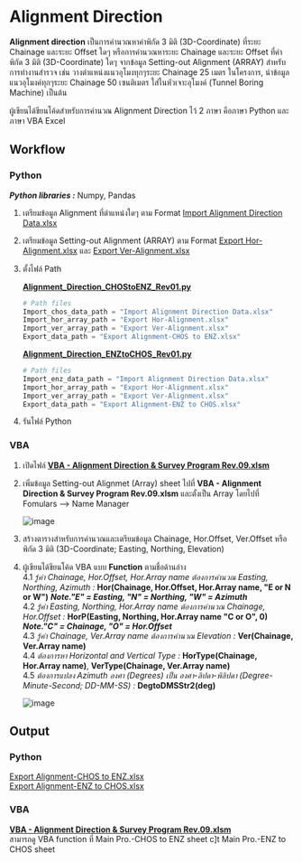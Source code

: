 # Alignment Direction
**Alignment direction** เป็นการคำนวณหาค่าพิกัด 3 มิติ (3D-Coordinate) ที่ระยะ Chainage และระยะ Offset ใดๆ หรือการคำนวณหาระยะ Chainage และระยะ Offset ที่ค่าพิกัด 3 มิติ (3D-Coordinate) ใดๆ จากข้อมูล Setting-out Alignment (ARRAY) สำหรับการทำงานสำรวจ เช่น วางตำแหน่งแนวอุโมงทุกๆระยะ Chainage 25 เมตร ในโครงการ, นำข้อมูลแนวอุโมงค์ทุกๆระยะ Chainage 50 เซนติเมตร ใส่ในหัวเจาะอุโมงค์ (Tunnel Boring Machine) เป็นต้น

ผู้เขียนได้ขียนโค้ดสำหรับการคำนวณ Alignment Direction ไว้ 2 ภาษา คือภาษา Python และภาษา VBA Excel

## Workflow
### Python
  **_Python libraries :_** Numpy, Pandas
  1. เตรียมข้อมูล Alignment ที่ตำแหน่งใดๆ ตาม Format [Import Alignment Direction Data.xlsx](https://github.com/suben-mk/Alignment-Direction-for-Metro-Line/blob/main/Python/Import%20Data/Import%20Alignment%20Direction%20Data.xlsx)
  2. เตรียมข้อมูล Setting-out Alignment (ARRAY) ตาม Format [Export Hor-Alignment.xlsx](https://github.com/suben-mk/Alignment-Direction-for-Tunnel-Project/blob/main/Python/Import%20Data/Export%20Hor-Alignment.xlsx) และ [Export Ver-Alignment.xlsx](https://github.com/suben-mk/Alignment-Direction-for-Tunnel-Project/blob/main/Python/Import%20Data/Export%20Ver-Alignment.xlsx)
  3. ตั้งไฟล์ Path
     
     [**Alignment_Direction_CHOStoENZ_Rev01.py**](https://github.com/suben-mk/Alignment-Direction-for-Metro-Line/blob/main/Python/Alignment_Direction_CHOStoENZ_Rev01.py)
      ```py
      # Path files
      Import_chos_data_path = "Import Alignment Direction Data.xlsx"
      Import_hor_array_path = "Export Hor-Alignment.xlsx"
      Import_ver_array_path = "Export Ver-Alignment.xlsx"
      Export_data_path = "Export Alignment-CHOS to ENZ.xlsx"
      ```
     [**Alignment_Direction_ENZtoCHOS_Rev01.py**](https://github.com/suben-mk/Alignment-Direction-for-Metro-Line/blob/main/Python/Alignment_Direction_ENZtoCHOS_Rev01.py)
      ```py
      # Path files
      Import_enz_data_path = "Import Alignment Direction Data.xlsx"
      Import_hor_array_path = "Export Hor-Alignment.xlsx"
      Import_ver_array_path = "Export Ver-Alignment.xlsx"
      Export_data_path = "Export Alignment-ENZ to CHOS.xlsx"
      ```
  4. รันไฟล์ Python
### VBA
  1. เปิดไฟล์ [**VBA - Alignment Direction & Survey Program Rev.09.xlsm**](https://github.com/suben-mk/Alignment-Direction-for-Metro-Line/blob/main/VBA/VBA%20-%20Alignment%20Direction%20%26%20Survey%20Program%20Rev.09.xlsm)
  2. เพิ่มข้อมูล Setting-out Alignmet (Array) sheet ไปที่ **VBA - Alignment Direction & Survey Program Rev.09.xlsm** และตั้งเป็น Array โดยไปที่ Fomulars --> Name Manager
     
     ![image](https://github.com/suben-mk/Alignment-Direction-for-Metro-Line/assets/89971741/85bc228a-6343-4c94-a9dc-a76b3b17181d)
     
  3. สร้างตารางสำหรับการคำนวณและเตรียมข้อมูล Chainage, Hor.Offset, Ver.Offset หรือพิกัด 3 มิติ (3D-Coordinate; Easting, Northing, Elevation)
  4. ผู้เขียนได้ขียนโค้ด VBA แบบ **Function** ตามชื่อด้านล่าง\
       4.1 _รู้ค่า Chainage, Hor.Offset, Hor.Array name ต้องการคำนวณ Easting, Northing, Azimuth :_ **Hor(Chainage, Hor.Offset, Hor.Array name, "E or N or W")** ***Note."E" = Easting, "N" = Northing, "W" = Azimuth***\
       4.2 _รู้ค่า Easting, Northing, Hor.Array name ต้องการคำนวณ Chainage, Hor.Offset :_ **HorP(Easting, Northing, Hor.Array name "C or O", 0)** ***Note."C" = Chainage, "O" = Hor.Offset***\
       4.3 _รู้ค่า Chainage, Ver.Array name ต้องการคำนวณ Elevation :_ **Ver(Chainage, Ver.Array name)**\
       4.4 _ต้องการหา Horizontal and Vertical Type :_ **HorType(Chainage, Hor.Array name)**, **VerType(Chainage, Ver.Array name)**\
       4.5 _ต้องการแปลง Azimuth องศา (Degrees) เป็น องศา-ลิปดา-พิลิปดา (Degree-Minute-Second; DD-MM-SS) :_ **DegtoDMSStr2(deg)**
     
     ![image](https://github.com/suben-mk/Alignment-Direction-for-Metro-Line/assets/89971741/d838b509-dd08-4f2d-a657-c739228f50ed)

## Output
### Python
  [Export Alignment-CHOS to ENZ.xlsx](https://github.com/suben-mk/Alignment-Direction-for-Metro-Line/blob/main/Python/Export%20Data/Export%20Alignment-CHOS%20to%20ENZ.xlsx)\
  [Export Alignment-ENZ to CHOS.xlsx](https://github.com/suben-mk/Alignment-Direction-for-Metro-Line/blob/main/Python/Export%20Data/Export%20Alignment-ENZ%20to%20CHOS.xlsx)
### VBA
  [**VBA - Alignment Direction & Survey Program Rev.09.xlsm**](https://github.com/suben-mk/Alignment-Direction-for-Metro-Line/blob/main/VBA/VBA%20-%20Alignment%20Direction%20%26%20Survey%20Program%20Rev.09.xlsm)\
 สามารถดู VBA function ที่ Main Pro.-CHOS to ENZ sheet c]t Main Pro.-ENZ to CHOS sheet 
